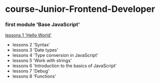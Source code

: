 # course-Junior-Frontend-Developer

### first module 'Base JavaScript'

[lessons 1 'Hello World'](https://github.com/squbert/course-Junior-Frontend-Developer/tree/master/firstModul-JS/lessons-1)
- lessons 2 'Syntax'
- lessons 3 'Date types'
- lessons 4 'Type conversion in JavaScript'
- lessons 5 'Work with strings'
- lessons 6 'Introduction to the basics of JavaScript'
- lessons 7 'Debug'
- lessons 8 'Functions'
